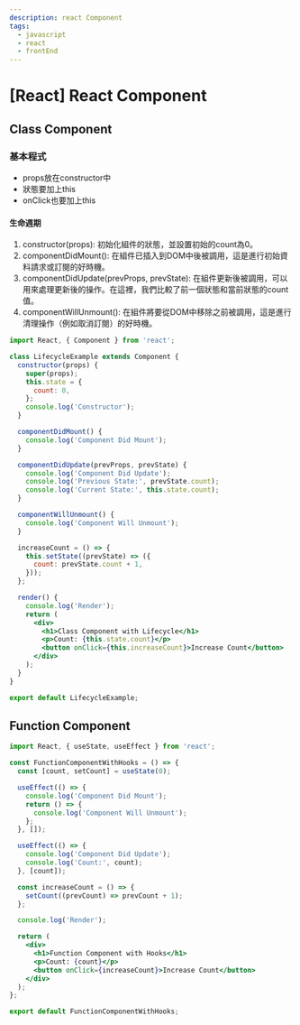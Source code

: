 ```yaml
---
description: react Component
tags:
  - javascript
  - react
  - frontEnd
---
```

# [React] React Component
## Class Component
### 基本程式
* props放在constructor中
* 狀態要加上this
* onClick也要加上this
#### 生命週期
1. constructor(props): 初始化組件的狀態，並設置初始的count為0。
2. componentDidMount(): 在組件已插入到DOM中後被調用，這是進行初始資料請求或訂閱的好時機。
3. componentDidUpdate(prevProps, prevState): 在組件更新後被調用，可以用來處理更新後的操作。在這裡，我們比較了前一個狀態和當前狀態的count值。
4. componentWillUnmount(): 在組件將要從DOM中移除之前被調用，這是進行清理操作（例如取消訂閱）的好時機。
```jsx
import React, { Component } from 'react';

class LifecycleExample extends Component {
  constructor(props) {
    super(props);
    this.state = {
      count: 0,
    };
    console.log('Constructor');
  }

  componentDidMount() {
    console.log('Component Did Mount');
  }

  componentDidUpdate(prevProps, prevState) {
    console.log('Component Did Update');
    console.log('Previous State:', prevState.count);
    console.log('Current State:', this.state.count);
  }

  componentWillUnmount() {
    console.log('Component Will Unmount');
  }

  increaseCount = () => {
    this.setState((prevState) => ({
      count: prevState.count + 1,
    }));
  };

  render() {
    console.log('Render');
    return (
      <div>
        <h1>Class Component with Lifecycle</h1>
        <p>Count: {this.state.count}</p>
        <button onClick={this.increaseCount}>Increase Count</button>
      </div>
    );
  }
}

export default LifecycleExample;

```
## Function Component 
```jsx
import React, { useState, useEffect } from 'react';

const FunctionComponentWithHooks = () => {
  const [count, setCount] = useState(0);

  useEffect(() => {
    console.log('Component Did Mount');
    return () => {
      console.log('Component Will Unmount');
    };
  }, []);

  useEffect(() => {
    console.log('Component Did Update');
    console.log('Count:', count);
  }, [count]);

  const increaseCount = () => {
    setCount((prevCount) => prevCount + 1);
  };

  console.log('Render');

  return (
    <div>
      <h1>Function Component with Hooks</h1>
      <p>Count: {count}</p>
      <button onClick={increaseCount}>Increase Count</button>
    </div>
  );
};

export default FunctionComponentWithHooks;

```

